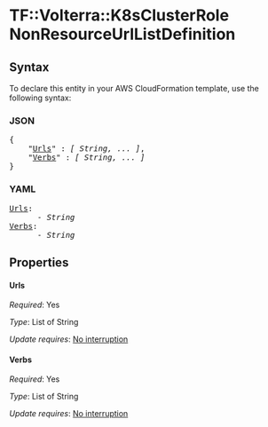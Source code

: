 # TF::Volterra::K8sClusterRole NonResourceUrlListDefinition

## Syntax

To declare this entity in your AWS CloudFormation template, use the following syntax:

### JSON

<pre>
{
    "<a href="#urls" title="Urls">Urls</a>" : <i>[ String, ... ]</i>,
    "<a href="#verbs" title="Verbs">Verbs</a>" : <i>[ String, ... ]</i>
}
</pre>

### YAML

<pre>
<a href="#urls" title="Urls">Urls</a>: <i>
      - String</i>
<a href="#verbs" title="Verbs">Verbs</a>: <i>
      - String</i>
</pre>

## Properties

#### Urls

_Required_: Yes

_Type_: List of String

_Update requires_: [No interruption](https://docs.aws.amazon.com/AWSCloudFormation/latest/UserGuide/using-cfn-updating-stacks-update-behaviors.html#update-no-interrupt)

#### Verbs

_Required_: Yes

_Type_: List of String

_Update requires_: [No interruption](https://docs.aws.amazon.com/AWSCloudFormation/latest/UserGuide/using-cfn-updating-stacks-update-behaviors.html#update-no-interrupt)

